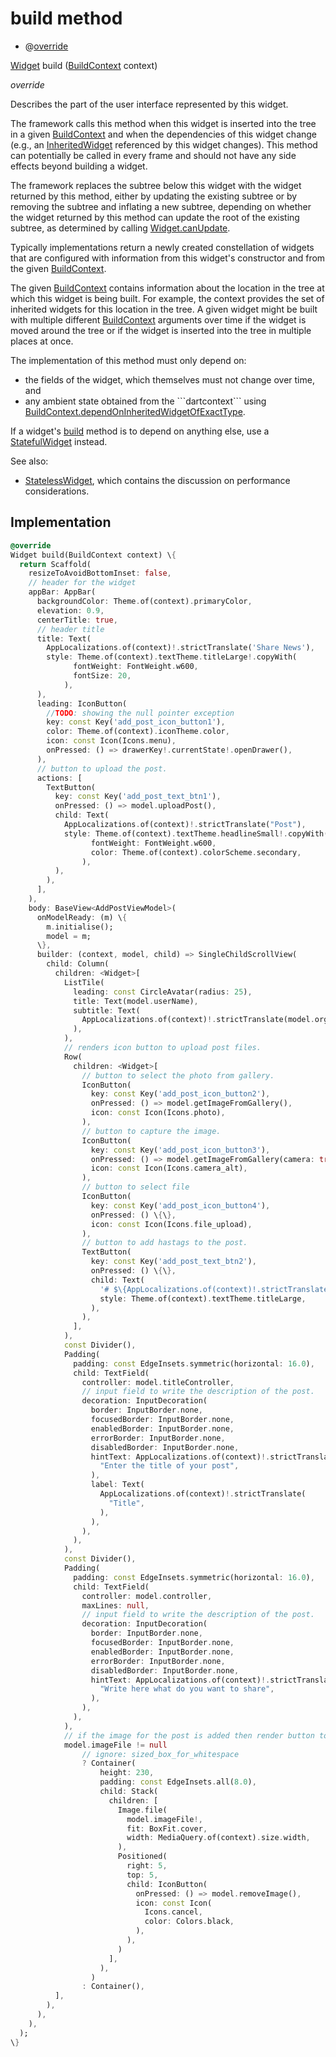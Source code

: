 


# build method







- @[override](https://api.flutter.dev/flutter/dart-core/override-constant.html)

[Widget](https://api.flutter.dev/flutter/widgets/Widget-class.html) build
([BuildContext](https://api.flutter.dev/flutter/widgets/BuildContext-class.html) context)

_<span class="feature">override</span>_



<p>Describes the part of the user interface represented by this widget.</p>
<p>The framework calls this method when this widget is inserted into the tree
in a given <a href="https://api.flutter.dev/flutter/widgets/BuildContext-class.html">BuildContext</a> and when the dependencies of this widget change
(e.g., an <a href="https://api.flutter.dev/flutter/widgets/InheritedWidget-class.html">InheritedWidget</a> referenced by this widget changes). This
method can potentially be called in every frame and should not have any side
effects beyond building a widget.</p>
<p>The framework replaces the subtree below this widget with the widget
returned by this method, either by updating the existing subtree or by
removing the subtree and inflating a new subtree, depending on whether the
widget returned by this method can update the root of the existing
subtree, as determined by calling <a href="https://api.flutter.dev/flutter/widgets/Widget/canUpdate.html">Widget.canUpdate</a>.</p>
<p>Typically implementations return a newly created constellation of widgets
that are configured with information from this widget's constructor and
from the given <a href="https://api.flutter.dev/flutter/widgets/BuildContext-class.html">BuildContext</a>.</p>
<p>The given <a href="https://api.flutter.dev/flutter/widgets/BuildContext-class.html">BuildContext</a> contains information about the location in the
tree at which this widget is being built. For example, the context
provides the set of inherited widgets for this location in the tree. A
given widget might be built with multiple different <a href="https://api.flutter.dev/flutter/widgets/BuildContext-class.html">BuildContext</a>
arguments over time if the widget is moved around the tree or if the
widget is inserted into the tree in multiple places at once.</p>
<p>The implementation of this method must only depend on:</p>
<ul>
<li>the fields of the widget, which themselves must not change over time,
and</li>
<li>any ambient state obtained from the ```dartcontext``` using
<a href="https://api.flutter.dev/flutter/widgets/BuildContext/dependOnInheritedWidgetOfExactType.html">BuildContext.dependOnInheritedWidgetOfExactType</a>.</li>
</ul>
<p>If a widget's <a href="../../views_after_auth_screens_add_post_page/AddPost/build.md">build</a> method is to depend on anything else, use a
<a href="https://api.flutter.dev/flutter/widgets/StatefulWidget-class.html">StatefulWidget</a> instead.</p>
<p>See also:</p>
<ul>
<li><a href="https://api.flutter.dev/flutter/widgets/StatelessWidget-class.html">StatelessWidget</a>, which contains the discussion on performance considerations.</li>
</ul>



## Implementation

```dart
@override
Widget build(BuildContext context) \{
  return Scaffold(
    resizeToAvoidBottomInset: false,
    // header for the widget
    appBar: AppBar(
      backgroundColor: Theme.of(context).primaryColor,
      elevation: 0.9,
      centerTitle: true,
      // header title
      title: Text(
        AppLocalizations.of(context)!.strictTranslate('Share News'),
        style: Theme.of(context).textTheme.titleLarge!.copyWith(
              fontWeight: FontWeight.w600,
              fontSize: 20,
            ),
      ),
      leading: IconButton(
        //TODO: showing the null pointer exception
        key: const Key('add_post_icon_button1'),
        color: Theme.of(context).iconTheme.color,
        icon: const Icon(Icons.menu),
        onPressed: () => drawerKey!.currentState!.openDrawer(),
      ),
      // button to upload the post.
      actions: [
        TextButton(
          key: const Key('add_post_text_btn1'),
          onPressed: () => model.uploadPost(),
          child: Text(
            AppLocalizations.of(context)!.strictTranslate("Post"),
            style: Theme.of(context).textTheme.headlineSmall!.copyWith(
                  fontWeight: FontWeight.w600,
                  color: Theme.of(context).colorScheme.secondary,
                ),
          ),
        ),
      ],
    ),
    body: BaseView<AddPostViewModel>(
      onModelReady: (m) \{
        m.initialise();
        model = m;
      \},
      builder: (context, model, child) => SingleChildScrollView(
        child: Column(
          children: <Widget>[
            ListTile(
              leading: const CircleAvatar(radius: 25),
              title: Text(model.userName),
              subtitle: Text(
                AppLocalizations.of(context)!.strictTranslate(model.orgName),
              ),
            ),
            // renders icon button to upload post files.
            Row(
              children: <Widget>[
                // button to select the photo from gallery.
                IconButton(
                  key: const Key('add_post_icon_button2'),
                  onPressed: () => model.getImageFromGallery(),
                  icon: const Icon(Icons.photo),
                ),
                // button to capture the image.
                IconButton(
                  key: const Key('add_post_icon_button3'),
                  onPressed: () => model.getImageFromGallery(camera: true),
                  icon: const Icon(Icons.camera_alt),
                ),
                // button to select file
                IconButton(
                  key: const Key('add_post_icon_button4'),
                  onPressed: () \{\},
                  icon: const Icon(Icons.file_upload),
                ),
                // button to add hastags to the post.
                TextButton(
                  key: const Key('add_post_text_btn2'),
                  onPressed: () \{\},
                  child: Text(
                    '# $\{AppLocalizations.of(context)!.strictTranslate("Add hashtag")\}',
                    style: Theme.of(context).textTheme.titleLarge,
                  ),
                ),
              ],
            ),
            const Divider(),
            Padding(
              padding: const EdgeInsets.symmetric(horizontal: 16.0),
              child: TextField(
                controller: model.titleController,
                // input field to write the description of the post.
                decoration: InputDecoration(
                  border: InputBorder.none,
                  focusedBorder: InputBorder.none,
                  enabledBorder: InputBorder.none,
                  errorBorder: InputBorder.none,
                  disabledBorder: InputBorder.none,
                  hintText: AppLocalizations.of(context)!.strictTranslate(
                    "Enter the title of your post",
                  ),
                  label: Text(
                    AppLocalizations.of(context)!.strictTranslate(
                      "Title",
                    ),
                  ),
                ),
              ),
            ),
            const Divider(),
            Padding(
              padding: const EdgeInsets.symmetric(horizontal: 16.0),
              child: TextField(
                controller: model.controller,
                maxLines: null,
                // input field to write the description of the post.
                decoration: InputDecoration(
                  border: InputBorder.none,
                  focusedBorder: InputBorder.none,
                  enabledBorder: InputBorder.none,
                  errorBorder: InputBorder.none,
                  disabledBorder: InputBorder.none,
                  hintText: AppLocalizations.of(context)!.strictTranslate(
                    "Write here what do you want to share",
                  ),
                ),
              ),
            ),
            // if the image for the post is added then render button to remove it.
            model.imageFile != null
                // ignore: sized_box_for_whitespace
                ? Container(
                    height: 230,
                    padding: const EdgeInsets.all(8.0),
                    child: Stack(
                      children: [
                        Image.file(
                          model.imageFile!,
                          fit: BoxFit.cover,
                          width: MediaQuery.of(context).size.width,
                        ),
                        Positioned(
                          right: 5,
                          top: 5,
                          child: IconButton(
                            onPressed: () => model.removeImage(),
                            icon: const Icon(
                              Icons.cancel,
                              color: Colors.black,
                            ),
                          ),
                        )
                      ],
                    ),
                  )
                : Container(),
          ],
        ),
      ),
    ),
  );
\}
```







